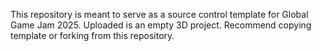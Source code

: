 This repository is meant to serve as a source control template for Global Game Jam 2025. Uploaded is an empty 3D project. Recommend copying template or forking from this repository.
